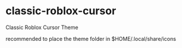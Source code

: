 # classic-roblox-cursor
Classic Roblox Cursor Theme

recommended to place the theme folder in $HOME/.local/share/icons
